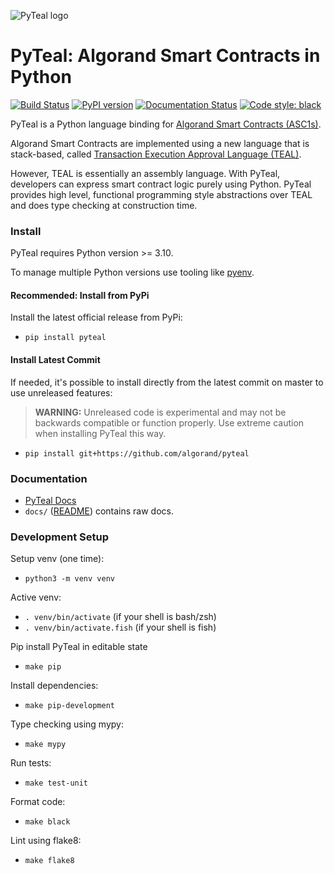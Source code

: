 ![PyTeal logo](https://github.com/algorand/pyteal/blob/master/docs/pyteal.png?raw=true)


# PyTeal: Algorand Smart Contracts in Python

[![Build Status](https://travis-ci.com/algorand/pyteal.svg?branch=master)](https://travis-ci.com/algorand/pyteal)
[![PyPI version](https://badge.fury.io/py/pyteal.svg)](https://badge.fury.io/py/pyteal)
[![Documentation Status](https://readthedocs.org/projects/pyteal/badge/?version=latest)](https://pyteal.readthedocs.io/en/latest/?badge=latest)
[![Code style: black](https://img.shields.io/badge/code%20style-black-000000.svg)](https://github.com/psf/black)

PyTeal is a Python language binding for [Algorand Smart Contracts (ASC1s)](https://developer.algorand.org/docs/features/asc1/). 

Algorand Smart Contracts are implemented using a new language that is stack-based, 
called [Transaction Execution Approval Language (TEAL)](https://developer.algorand.org/docs/features/asc1/teal/). 

However, TEAL is essentially an assembly language. With PyTeal, developers can express smart contract logic purely using Python. 
PyTeal provides high level, functional programming style abstractions over TEAL and does type checking at construction time.

### Install 

PyTeal requires Python version >= 3.10.

To manage multiple Python versions use tooling like [pyenv](https://github.com/pyenv/pyenv).

#### Recommended: Install from PyPi

Install the latest official release from PyPi:

* `pip install pyteal`

#### Install Latest Commit

If needed, it's possible to install directly from the latest commit on master to use unreleased features:

> **WARNING:** Unreleased code is experimental and may not be backwards compatible or function properly. Use extreme caution when installing PyTeal this way.

* `pip install git+https://github.com/algorand/pyteal`

### Documentation

* [PyTeal Docs](https://pyteal.readthedocs.io/)
* `docs/` ([README](docs/README.md)) contains raw docs.

### Development Setup

Setup venv (one time):
 * `python3 -m venv venv`

Active venv:
 * `. venv/bin/activate` (if your shell is bash/zsh)
 * `. venv/bin/activate.fish` (if your shell is fish)

Pip install PyTeal in editable state
 * `make pip`

Install dependencies:
* `make pip-development`
 
Type checking using mypy:
* `make mypy`

Run tests:
* `make test-unit`

Format code:
* `make black`

Lint using flake8:
* `make flake8`

